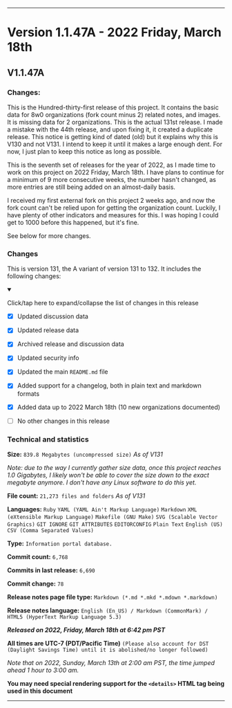 ***

# Version 1.1.47A - 2022 Friday, March 18th

## V1.1.47A

### Changes:

This is the Hundred-thirty-first release of this project. It contains the basic data for 8w0 organizations (fork count minus 2) related notes, and images. It is missing data for 2 organizations. This is the actual 131st release. I made a mistake with the 44th release, and upon fixing it, it created a duplicate release. This notice is getting kind of dated (old) but it explains why this is V130 and not V131. I intend to keep it until it makes a large enough dent. For now, I just plan to keep this notice as long as possible.

This is the seventh set of releases for the year of 2022, as I made time to work on this project on 2022 Friday, March 18th. I have plans to continue for a minimum of 9 more consecutive weeks, the number hasn't changed, as more entries are still being added on an almost-daily basis.

I received my first external fork on this project 2 weeks ago, and now the fork count can't be relied upon for getting the organization count. Luckily, I have plenty of other indicators and measures for this. I was hoping I could get to 1000 before this happened, but it's fine.

See below for more changes.

### Changes

This is version 131, the A variant of version 131 to 132. It includes the following changes:

<details open><summary><p>Click/tap here to expand/collapse the list of changes in this release</p></summary>

- [x] Updated discussion data

- [x] Updated release data

- [x] Archived release and discussion data

- [x] Updated security info

- [x] Updated the main `README.md` file

- [x] Added support for a changelog, both in plain text and markdown formats

<!--
- [x] Deleted 3 `IGNORE.md` files
!-->

<!--
- [x] Began adding support for 2022 data
!-->

- [x] Added data up to 2022 March 18th (10 new organizations documented)

- [ ] No other changes in this release

<!-- - [x] Updated Git navigation data !-->

</details>

### Technical and statistics

**Size:** `839.8 Megabytes (uncompressed size)` _As of V131_

_Note: due to the way I currently gather size data, once this project reaches 1.0 Gigabytes, I likely won't be able to cover the size down to the exact megabyte anymore. I don't have any Linux software to do this yet._

**File count:** `21,273 files and folders` _As of V131_

**Languages:** `Ruby` `YAML (YAML Ain't Markup Language)` `Markdown` `XML (eXtensible Markup Language)` `Makefile (GNU Make)` `SVG (Scalable Vector Graphics)` `GIT IGNORE` `GIT ATTRIBUTES` `EDITORCONFIG` `Plain Text` `English (US)` `CSV (Comma Separated Values)`

**Type:** `Information portal database.`

**Commit count:** `6,768`

**Commits in last release:** `6,690`

**Commit change:** `78`

**Release notes page file type:** `Markdown (*.md *.mkd *.mdown *.markdown)`

**Release notes language:** `English (En_US) / Markdown (CommonMark) / HTML5 (HyperText Markup Language 5.3)`

***Released on 2022, Friday, March 18th at 6:42 pm PST***

**All times are UTC-7 (PDT/Pacific Time)** `(Please also account for DST (Daylight Savings Time) until it is abolished/no longer followed)`

_Note that on 2022, Sunday, March 13th at 2:00 am PST, the time jumped ahead 1 hour to 3:00 am._

**You may need special rendering support for the `<details>` HTML tag being used in this document**

***
